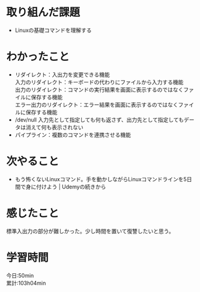 # 取り組んだ課題     
- Linuxの基礎コマンドを理解する  
# わかったこと   
- リダイレクト：入出力を変更できる機能  
  入力のリダイレクト：キーボードの代わりにファイルから入力する機能    
  出力のリダイレクト：コマンドの実行結果を画面に表示するのではなくファイルに保存する機能  
  エラー出力のリダイレクト：エラー結果を画面に表示するのではなくファイルに保存する機能  
- /dev/null  入力先として指定しても何も返さず、出力先として指定してもデータは消えて何も表示されない  
- パイプライン：複数のコマンドを連携させる機能  
# 次やること
- もう怖くないLinuxコマンド。手を動かしながらLinuxコマンドラインを5日間で身に付けよう | Udemyの続きから
# 感じたこと
標準入出力の部分が難しかった。少し時間を置いて復讐したいと思う。
# 学習時間  
今日:50min  
累計:103h04min  
